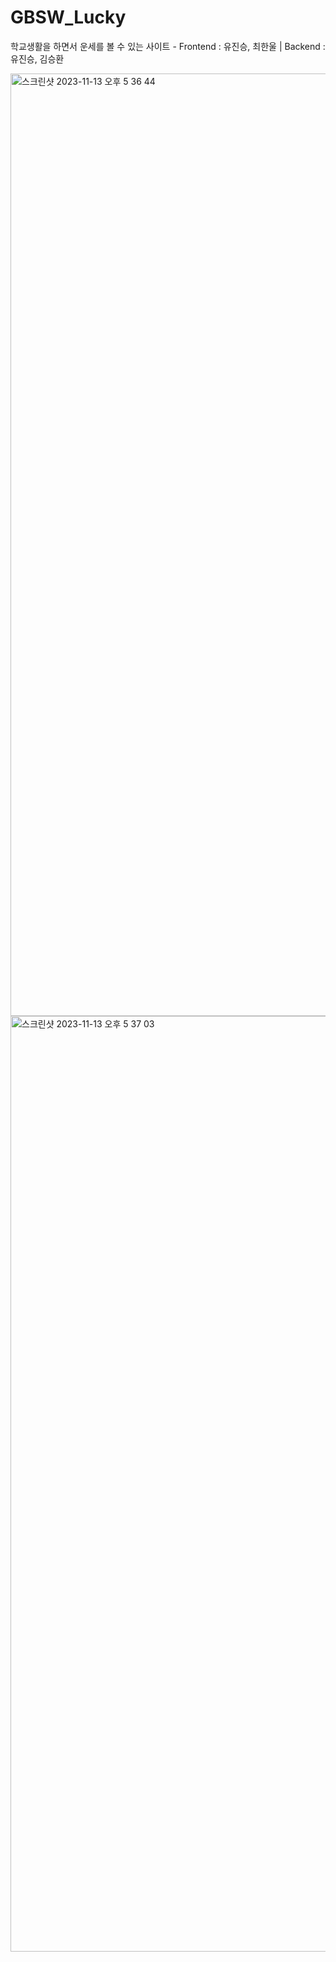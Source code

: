 # GBSW_Lucky
학교생활을 하면서 운세를 볼 수 있는 사이트 - Frontend : 유진승, 최한울 | Backend : 유진승, 김승환

<img width="1508" alt="스크린샷 2023-11-13 오후 5 36 44" src="https://github.com/gbsw-stackmasters/GBSW_Lucky/assets/127307160/608597cf-337b-47e3-bb96-6368203dc42a">
<br />
<img width="1497" alt="스크린샷 2023-11-13 오후 5 37 03" src="https://github.com/gbsw-stackmasters/GBSW_Lucky/assets/127307160/fa7ec262-e78b-4170-9390-e3eef2028461">
